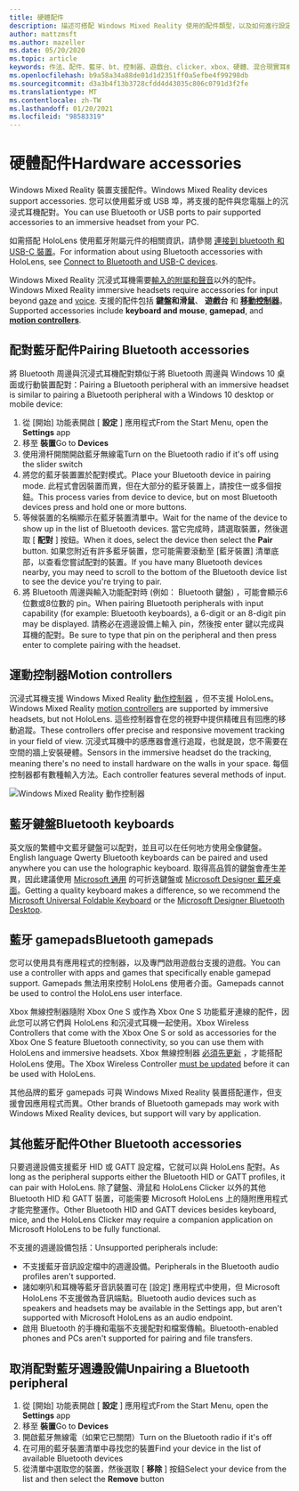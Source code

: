 ```yaml
---
title: 硬體配件
description: 描述可搭配 Windows Mixed Reality 使用的配件類型，以及如何進行設定。
author: mattzmsft
ms.author: mazeller
ms.date: 05/20/2020
ms.topic: article
keywords: 作法、配件、藍牙、bt、控制器、遊戲台、clicker、xbox、硬體、混合現實耳機、windows mixed reality 耳機、虛擬實境耳機、移動控制器
ms.openlocfilehash: b9a58a34a88de01d1d2351ff0a5efbe4f99298db
ms.sourcegitcommit: d3a3b4f13b3728cfdd4d43035c806c0791d3f2fe
ms.translationtype: MT
ms.contentlocale: zh-TW
ms.lasthandoff: 01/20/2021
ms.locfileid: "98583319"
---
```

# <a name="hardware-accessories"></a><span data-ttu-id="944f8-104">硬體配件</span><span class="sxs-lookup"><span data-stu-id="944f8-104">Hardware accessories</span></span>

<span data-ttu-id="944f8-105">Windows Mixed Reality 裝置支援配件。</span><span class="sxs-lookup"><span data-stu-id="944f8-105">Windows Mixed Reality devices support accessories.</span></span> <span data-ttu-id="944f8-106">您可以使用藍牙或 USB 埠，將支援的配件與您電腦上的沉浸式耳機配對。</span><span class="sxs-lookup"><span data-stu-id="944f8-106">You can use Bluetooth or USB ports to pair supported accessories to an immersive headset from your PC.</span></span>

<span data-ttu-id="944f8-107">如需搭配 HoloLens 使用藍牙附屬元件的相關資訊，請參閱 [連接到 bluetooth 和 USB-C 裝置](/hololens/hololens-connect-devices)。</span><span class="sxs-lookup"><span data-stu-id="944f8-107">For information about using Bluetooth accessories with HoloLens, see [Connect to Bluetooth and USB-C devices](/hololens/hololens-connect-devices).</span></span>

<span data-ttu-id="944f8-108">Windows Mixed Reality 沉浸式耳機需要[輸入的附屬和](../design/gaze-and-commit.md)[聲音](../design/voice-input.md)以外的配件。</span><span class="sxs-lookup"><span data-stu-id="944f8-108">Windows Mixed Reality immersive headsets require accessories for input beyond [gaze](../design/gaze-and-commit.md) and [voice](../design/voice-input.md).</span></span> <span data-ttu-id="944f8-109">支援的配件包括 **鍵盤和滑鼠**、 **遊戲台** 和 **[移動控制器](../design/motion-controllers.md)**。</span><span class="sxs-lookup"><span data-stu-id="944f8-109">Supported accessories include **keyboard and mouse**, **gamepad**, and **[motion controllers](../design/motion-controllers.md)**.</span></span>

## <a name="pairing-bluetooth-accessories"></a><span data-ttu-id="944f8-110">配對藍牙配件</span><span class="sxs-lookup"><span data-stu-id="944f8-110">Pairing Bluetooth accessories</span></span>

<span data-ttu-id="944f8-111">將 Bluetooth 周邊與沉浸式耳機配對類似于將 Bluetooth 周邊與 Windows 10 桌面或行動裝置配對：</span><span class="sxs-lookup"><span data-stu-id="944f8-111">Pairing a Bluetooth peripheral with an immersive headset is similar to pairing a Bluetooth peripheral with a Windows 10 desktop or mobile device:</span></span>

1. <span data-ttu-id="944f8-112">從 [開始] 功能表開啟 [ **設定** ] 應用程式</span><span class="sxs-lookup"><span data-stu-id="944f8-112">From the Start Menu, open the **Settings** app</span></span>
2. <span data-ttu-id="944f8-113">移至 **裝置**</span><span class="sxs-lookup"><span data-stu-id="944f8-113">Go to **Devices**</span></span>
3. <span data-ttu-id="944f8-114">使用滑杆開關開啟藍牙無線電</span><span class="sxs-lookup"><span data-stu-id="944f8-114">Turn on the Bluetooth radio if it's off using the slider switch</span></span>
4. <span data-ttu-id="944f8-115">將您的藍牙裝置置於配對模式。</span><span class="sxs-lookup"><span data-stu-id="944f8-115">Place your Bluetooth device in pairing mode.</span></span> <span data-ttu-id="944f8-116">此程式會因裝置而異，但在大部分的藍牙裝置上，請按住一或多個按鈕。</span><span class="sxs-lookup"><span data-stu-id="944f8-116">This process varies from device to device, but on most Bluetooth devices press and hold one or more buttons.</span></span>
5. <span data-ttu-id="944f8-117">等候裝置的名稱顯示在藍牙裝置清單中。</span><span class="sxs-lookup"><span data-stu-id="944f8-117">Wait for the name of the device to show up in the list of Bluetooth devices.</span></span> <span data-ttu-id="944f8-118">當它完成時，請選取裝置，然後選取 [ **配對** ] 按鈕。</span><span class="sxs-lookup"><span data-stu-id="944f8-118">When it does, select the device then select the **Pair** button.</span></span> <span data-ttu-id="944f8-119">如果您附近有許多藍牙裝置，您可能需要滾動至 [藍牙裝置] 清單底部，以查看您嘗試配對的裝置。</span><span class="sxs-lookup"><span data-stu-id="944f8-119">If you have many Bluetooth devices nearby, you may need to scroll to the bottom of the Bluetooth device list to see the device you're trying to pair.</span></span>
6. <span data-ttu-id="944f8-120">將 Bluetooth 周邊與輸入功能配對時 (例如： Bluetooth 鍵盤) ，可能會顯示6位數或8位數的 pin。</span><span class="sxs-lookup"><span data-stu-id="944f8-120">When pairing Bluetooth peripherals with input capability (for example: Bluetooth keyboards), a 6-digit or an 8-digit pin may be displayed.</span></span> <span data-ttu-id="944f8-121">請務必在週邊設備上輸入 pin，然後按 enter 鍵以完成與耳機的配對。</span><span class="sxs-lookup"><span data-stu-id="944f8-121">Be sure to type that pin on the peripheral and then press enter to complete pairing with the headset.</span></span>

## <a name="motion-controllers"></a><span data-ttu-id="944f8-122">運動控制器</span><span class="sxs-lookup"><span data-stu-id="944f8-122">Motion controllers</span></span>

<span data-ttu-id="944f8-123">沉浸式耳機支援 Windows Mixed Reality [動作控制器](../design/motion-controllers.md) ，但不支援 HoloLens。</span><span class="sxs-lookup"><span data-stu-id="944f8-123">Windows Mixed Reality [motion controllers](../design/motion-controllers.md) are supported by immersive headsets, but not HoloLens.</span></span> <span data-ttu-id="944f8-124">這些控制器會在您的視野中提供精確且有回應的移動追蹤。</span><span class="sxs-lookup"><span data-stu-id="944f8-124">These controllers offer precise and responsive movement tracking in your field of view.</span></span> <span data-ttu-id="944f8-125">沉浸式耳機中的感應器會進行追蹤，也就是說，您不需要在空間的牆上安裝硬體。</span><span class="sxs-lookup"><span data-stu-id="944f8-125">Sensors in the immersive headset do the tracking, meaning there's no need to install hardware on the walls in your space.</span></span> <span data-ttu-id="944f8-126">每個控制器都有數種輸入方法。</span><span class="sxs-lookup"><span data-stu-id="944f8-126">Each controller features several methods of input.</span></span>

![Windows Mixed Reality 動作控制器](../design/images/winmr-ck-1080x1080-350px.jpg)

## <a name="bluetooth-keyboards"></a><span data-ttu-id="944f8-128">藍牙鍵盤</span><span class="sxs-lookup"><span data-stu-id="944f8-128">Bluetooth keyboards</span></span>

<span data-ttu-id="944f8-129">英文版的繁體中文藍牙鍵盤可以配對，並且可以在任何地方使用全像鍵盤。</span><span class="sxs-lookup"><span data-stu-id="944f8-129">English language Qwerty Bluetooth keyboards can be paired and used anywhere you can use the holographic keyboard.</span></span> <span data-ttu-id="944f8-130">取得高品質的鍵盤會產生差異，因此建議使用 [Microsoft 通用](https://www.microsoft.com/accessories/products/keyboards/universal-foldable-keyboard/gu5-00001) 的可折迭鍵盤或 [Microsoft Designer 藍牙桌面](https://www.microsoft.com/accessories/products/keyboards/designer-bluetooth-desktop/7n9-00001)。</span><span class="sxs-lookup"><span data-stu-id="944f8-130">Getting a quality keyboard makes a difference, so we recommend the [Microsoft Universal Foldable Keyboard](https://www.microsoft.com/accessories/products/keyboards/universal-foldable-keyboard/gu5-00001) or the [Microsoft Designer Bluetooth Desktop](https://www.microsoft.com/accessories/products/keyboards/designer-bluetooth-desktop/7n9-00001).</span></span>

## <a name="bluetooth-gamepads"></a><span data-ttu-id="944f8-131">藍牙 gamepads</span><span class="sxs-lookup"><span data-stu-id="944f8-131">Bluetooth gamepads</span></span>

<span data-ttu-id="944f8-132">您可以使用具有應用程式的控制器，以及專門啟用遊戲台支援的遊戲。</span><span class="sxs-lookup"><span data-stu-id="944f8-132">You can use a controller with apps and games that specifically enable gamepad support.</span></span> <span data-ttu-id="944f8-133">Gamepads 無法用來控制 HoloLens 使用者介面。</span><span class="sxs-lookup"><span data-stu-id="944f8-133">Gamepads cannot be used to control the HoloLens user interface.</span></span>

<span data-ttu-id="944f8-134">Xbox 無線控制器隨附 Xbox One S 或作為 Xbox One S 功能藍牙連線的配件，因此您可以將它們與 HoloLens 和沉浸式耳機一起使用。</span><span class="sxs-lookup"><span data-stu-id="944f8-134">Xbox Wireless Controllers that come with the Xbox One S or sold as accessories for the Xbox One S feature Bluetooth connectivity, so you can use them with HoloLens and immersive headsets.</span></span> <span data-ttu-id="944f8-135">Xbox 無線控制器 [必須先更新](https://support.xbox.com/xbox-one/accessories/update-controller-for-stereo-headset-adapter) ，才能搭配 HoloLens 使用。</span><span class="sxs-lookup"><span data-stu-id="944f8-135">The Xbox Wireless Controller [must be updated](https://support.xbox.com/xbox-one/accessories/update-controller-for-stereo-headset-adapter) before it can be used with HoloLens.</span></span>

<span data-ttu-id="944f8-136">其他品牌的藍牙 gamepads 可與 Windows Mixed Reality 裝置搭配運作，但支援會因應用程式而異。</span><span class="sxs-lookup"><span data-stu-id="944f8-136">Other brands of Bluetooth gamepads may work with Windows Mixed Reality devices, but support will vary by application.</span></span>

## <a name="other-bluetooth-accessories"></a><span data-ttu-id="944f8-137">其他藍牙配件</span><span class="sxs-lookup"><span data-stu-id="944f8-137">Other Bluetooth accessories</span></span>

<span data-ttu-id="944f8-138">只要週邊設備支援藍牙 HID 或 GATT 設定檔，它就可以與 HoloLens 配對。</span><span class="sxs-lookup"><span data-stu-id="944f8-138">As long as the peripheral supports either the Bluetooth HID or GATT profiles, it can pair with HoloLens.</span></span> <span data-ttu-id="944f8-139">除了鍵盤、滑鼠和 HoloLens Clicker 以外的其他 Bluetooth HID 和 GATT 裝置，可能需要 Microsoft HoloLens 上的隨附應用程式才能完整運作。</span><span class="sxs-lookup"><span data-stu-id="944f8-139">Other Bluetooth HID and GATT devices besides keyboard, mice, and the HoloLens Clicker may require a companion application on Microsoft HoloLens to be fully functional.</span></span>

<span data-ttu-id="944f8-140">不支援的週邊設備包括：</span><span class="sxs-lookup"><span data-stu-id="944f8-140">Unsupported peripherals include:</span></span>

* <span data-ttu-id="944f8-141">不支援藍牙音訊設定檔中的週邊設備。</span><span class="sxs-lookup"><span data-stu-id="944f8-141">Peripherals in the Bluetooth audio profiles aren't supported.</span></span>
* <span data-ttu-id="944f8-142">諸如喇叭和耳機等藍牙音訊裝置可在 [設定] 應用程式中使用，但 Microsoft HoloLens 不支援做為音訊端點。</span><span class="sxs-lookup"><span data-stu-id="944f8-142">Bluetooth audio devices such as speakers and headsets may be available in the Settings app, but aren't supported with Microsoft HoloLens as an audio endpoint.</span></span>
* <span data-ttu-id="944f8-143">啟用 Bluetooth 的手機和電腦不支援配對和檔案傳輸。</span><span class="sxs-lookup"><span data-stu-id="944f8-143">Bluetooth-enabled phones and PCs aren't supported for pairing and file transfers.</span></span>

## <a name="unpairing-a-bluetooth-peripheral"></a><span data-ttu-id="944f8-144">取消配對藍牙週邊設備</span><span class="sxs-lookup"><span data-stu-id="944f8-144">Unpairing a Bluetooth peripheral</span></span>

1. <span data-ttu-id="944f8-145">從 [開始] 功能表開啟 [ **設定** ] 應用程式</span><span class="sxs-lookup"><span data-stu-id="944f8-145">From the Start Menu, open the **Settings** app</span></span>
2. <span data-ttu-id="944f8-146">移至 **裝置**</span><span class="sxs-lookup"><span data-stu-id="944f8-146">Go to **Devices**</span></span>
3. <span data-ttu-id="944f8-147">開啟藍牙無線電（如果它已關閉）</span><span class="sxs-lookup"><span data-stu-id="944f8-147">Turn on the Bluetooth radio if it's off</span></span>
4. <span data-ttu-id="944f8-148">在可用的藍牙裝置清單中尋找您的裝置</span><span class="sxs-lookup"><span data-stu-id="944f8-148">Find your device in the list of available Bluetooth devices</span></span>
5. <span data-ttu-id="944f8-149">從清單中選取您的裝置，然後選取 [ **移除** ] 按鈕</span><span class="sxs-lookup"><span data-stu-id="944f8-149">Select your device from the list and then select the **Remove** button</span></span>